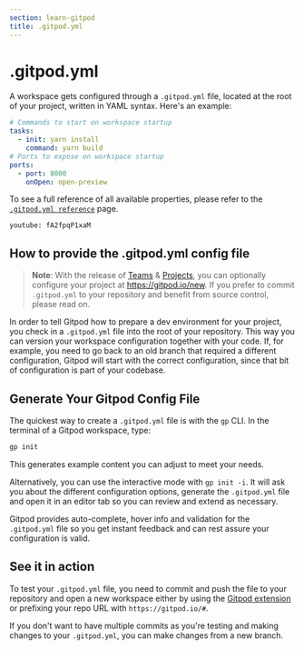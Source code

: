 ```yaml
---
section: learn-gitpod
title: .gitpod.yml
---
```


<script context="module">
  export const prerender = true;
</script>

# .gitpod.yml

A workspace gets configured through a `.gitpod.yml` file, located at the root of your project, written in YAML syntax. Here's an example:

```yaml
# Commands to start on workspace startup
tasks:
  - init: yarn install
    command: yarn build
# Ports to expose on workspace startup
ports:
  - port: 8000
    onOpen: open-preview
```

To see a full reference of all available properties, please refer to the [`.gitpod.yml reference`](/docs/references/gitpod-yml) page.

`youtube: fA2fpqP1xaM`

## How to provide the .gitpod.yml config file

> **Note**: With the release of [Teams](/docs/configure/teams) & [Projects](/docs/configure/projects), you can optionally configure your project at https://gitpod.io/new. If you prefer to commit `.gitpod.yml` to your repository and benefit from source control, please read on.

In order to tell Gitpod how to prepare a dev environment for your project, you check in a `.gitpod.yml` file into the root of your repository. This way you can
version your workspace configuration together with your code. If, for example, you need to go back to
an old branch that required a different configuration, Gitpod will start with the correct configuration, since that
bit of configuration is part of your codebase.

## Generate Your Gitpod Config File

The quickest way to create a `.gitpod.yml` file is with the `gp` CLI. In the terminal of a Gitpod workspace, type:

```sh
gp init
```

This generates example content you can adjust to meet your needs.

Alternatively, you can use the interactive mode with `gp init -i`. It will ask you about the different configuration options, generate the `.gitpod.yml` file and open it in an editor tab so you can review and extend as necessary.

Gitpod provides auto-complete, hover info and validation for the `.gitpod.yml` file so you get instant feedback and can rest assure your configuration is valid.

## See it in action

To test your `.gitpod.yml` file, you need to commit and push the file to your repository and open a new workspace either by using the [Gitpod extension](/docs/browser-extension#browser-extension) or prefixing your repo URL with `https://gitpod.io/#`.

If you don't want to have multiple commits as you're testing and making changes to your `.gitpod.yml`, you can make changes from a new branch.
